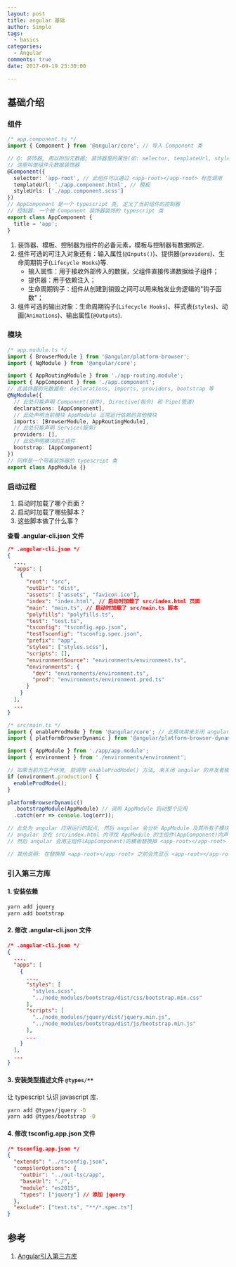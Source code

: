 ```yaml
---
layout: post
title: angular 基础
author: Simple
tags:
  - basics
categories:
  - Angular
comments: true
date: 2017-09-19 23:30:00

---
```


## 基础介绍

### 组件

``` typescript
/* app.component.ts */
import { Component } from '@angular/core'; // 导入 Component 类

// @: 装饰器, 用以附加元数据; 装饰器里的属性(如: selector, templateUrl, styleUrls 等)就叫做元数据
// 这里叫做组件元数据装饰器
@Component({
  selector: 'app-root', // 此组件可以通过 <app-root></app-root> 标签调用
  templateUrl: './app.component.html', // 模板
  styleUrls: ['./app.component.scss']
})
// AppComponent 是一个 typescript 类, 定义了当前组件的控制器
// 控制器: 一个被 Component 装饰器装饰的 typescript 类
export class AppComponent {
  title = 'app';
}
```

1. 装饰器、模板、控制器为组件的必备元素，模板与控制器有数据绑定.
2. 组件可选的可注入对象还有：输入属性(`@Inputs()`)、提供器(`providers`)、生命周期钩子(`Lifecycle Hooks`)等.
   - 输入属性：用于接收外部传入的数据，父组件直接传递数据给子组件；
   - 提供器：用于依赖注入；
   - 生命周期钩子：组件从创建到销毁之间可以用来触发业务逻辑的"钩子函数"；
3. 组件可选的输出对象：生命周期钩子(`Lifecycle Hooks`)、样式表(`styles`)、动画(`Animations`)、输出属性(`@Outputs`).

### 模块

``` typescript
/* app.module.ts */
import { BrowserModule } from '@angular/platform-browser';
import { NgModule } from '@angular/core';

import { AppRoutingModule } from './app-routing.module';
import { AppComponent } from './app.component';
// 此装饰器的元数据有: declarations, imports, providers, bootstrap 等
@NgModule({
  // 此处只能声明 Component(组件), Directive(指令) 和 Pipe(管道)
  declarations: [AppComponent],
  // 此处声明当前模块 AppModule 正常运行依赖的其他模块
  imports: [BrowserModule, AppRoutingModule],
  // 此处只能声明 Service(服务)
  providers: [],
  // 此处声明模块的主组件
  bootstrap: [AppComponent]
})
// 同样是一个带着装饰器的 typescript 类
export class AppModule {}
```

### 启动过程

1. 启动时加载了哪个页面？
2. 启动时加载了哪些脚本？
3. 这些脚本做了什么事？

**查看 .angular-cli.json 文件**

``` json
/* .angular-cli.json */
{
  ...,
  "apps": [
    {
      "root": "src",
      "outDir": "dist",
      "assets": ["assets", "favicon.ico"],
      "index": "index.html", // 启动时加载了 src/index.html 页面
      "main": "main.ts", // 启动时加载了 src/main.ts 脚本
      "polyfills": "polyfills.ts",
      "test": "test.ts",
      "tsconfig": "tsconfig.app.json",
      "testTsconfig": "tsconfig.spec.json",
      "prefix": "app",
      "styles": ["styles.scss"],
      "scripts": [],
      "environmentSource": "environments/environment.ts",
      "environments": {
        "dev": "environments/environment.ts",
        "prod": "environments/environment.prod.ts"
      }
    }
  ],
  ...
}
```

``` typescript
/* src/main.ts */
import { enableProdMode } from '@angular/core'; // 此模块用来关闭 angular 的开发者模式
import { platformBrowserDynamic } from '@angular/platform-browser-dynamic'; // 此模块告诉 angular 使用哪个模块来启动整个应用

import { AppModule } from './app/app.module';
import { environment } from './environments/environment';

// 如果当前为生产环境, 就调用 enableProdMode() 方法, 来关闭 angular 的开发者模式
if (environment.production) {
  enableProdMode();
}

platformBrowserDynamic()
  .bootstrapModule(AppModule) // 调用 AppModule 启动整个应用
  .catch(err => console.log(err));

// 此处为 angular 应用运行的起点, 然后 angular 会分析 AppModule 及其所有子模块的所有依赖, 当加载完这些依赖后,
// angular 会在 src/index.html 内寻找 AppModule 的主组件(AppComponent)内声明的 CSS 选择器, 一般默认为 <app-root></app-root>,
// 然后 angular 会用主组件(AppComponent)的模板替换掉 <app-root></app-root> 的内容.

// 其他说明: 在替换掉 <app-root></app-root> 之前会先显示 <app-root></app-root> 标签内的内容.
```

### 引入第三方库

#### 1. 安装依赖

``` bash
yarn add jquery
yarn add bootstrap
```

#### 2. 修改 .angular-cli.json 文件

``` json
/* .angular-cli.json */
{
  ...,
  "apps": [
    {
      ...,
      "styles": [
        "styles.scss",
        "../node_modules/bootstrap/dist/css/bootstrap.min.css"
      ],
      "scripts": [
        "../node_modules/jquery/dist/jquery.min.js",
        "../node_modules/bootstrap/dist/js/bootstrap.min.js"
      ],
      ...
    }
  ],
  ...
}
```

#### 3. 安装类型描述文件 `@types/**`

让 typescript 认识 javascript 库.

``` bash
yarn add @types/jquery -D
yarn add @types/bootstrap -D
```

#### 4. 修改 tsconfig.app.json 文件

``` json
/* tsconfig.app.json */
{
  "extends": "../tsconfig.json",
  "compilerOptions": {
    "outDir": "../out-tsc/app",
    "baseUrl": "./",
    "module": "es2015",
    "types": ["jquery"] // 添加 jquery
  },
  "exclude": ["test.ts", "**/*.spec.ts"]
}
```



## 参考

1. [Angular引入第三方库](http://blog.csdn.net/yuzhiqiang_1993/article/details/71215232)

